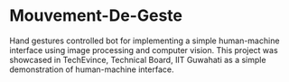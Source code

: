 # Mouvement-De-Geste

Hand gestures controlled bot for implementing a simple human-machine interface using image processing and computer vision. This project was showcased in TechEvince, Technical Board, IIT Guwahati as a simple demonstration of human-machine interface.
